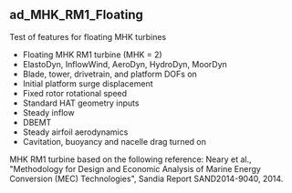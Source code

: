 ## ad_MHK_RM1_Floating

Test of features for floating MHK turbines

- Floating MHK RM1 turbine (MHK = 2)
- ElastoDyn, InflowWind, AeroDyn, HydroDyn, MoorDyn
- Blade, tower, drivetrain, and platform DOFs on
- Initial platform surge displacement
- Fixed rotor rotational speed
- Standard HAT geometry inputs
- Steady inflow
- DBEMT
- Steady airfoil aerodynamics
- Cavitation, buoyancy and nacelle drag turned on

MHK RM1 turbine based on the following reference:
Neary et al., "Methodology for Design and Economic Analysis of Marine Energy 
Conversion (MEC) Technologies", Sandia Report SAND2014-9040, 2014.

